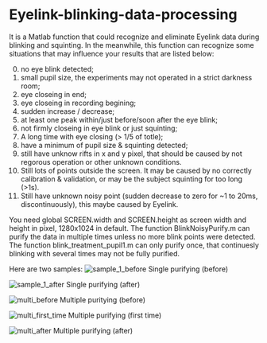 # Eyelink-blinking-data-processing
It is a Matlab function that could recognize and eliminate Eyelink data during blinking and squinting. In the meanwhile, this function can recognize some situations that may influence your results that are listed below:

0. no eye blink detected;
1. small pupil size, the experiments may not operated in a strict darkness room;
2. eye closeing in end;
3. eye closeing in recording begining;
4. sudden increase / decrease;
5. at least one peak within/just before/soon after the eye blink;
6. not firmly closeing in eye blink or just squinting;
7. A long time with eye closing (> 1/5 of totle);
8. have a minimum of pupil size & squinting detected;
9. still have unknow rifts in x and y pixel, that should be caused by not regorous operation or other unknown conditions.
10. Still lots of points outside the screen. It may be caused by no correctly calibration & validation, or may be the subject squinting for too long (>1s).
11. Still have unknown noisy point (sudden decrease to zero for ~1 to 20ms, discontinuously), this maybe caused by Eyelink.

You need global SCREEN.width and SCREEN.height as screen width and height in pixel, 1280x1024 in default.
The function BlinkNoisyPurify.m can purify the data in multiple times unless no more blink points were detected. The function blink_treatment_pupil1.m can only purify once, that continuesly blinking with several times may not be fully purified.

Here are two samples:
![sample_1_before](https://github.com/softdrinks/Eyelink-blinking-data-processing/blob/master/sample/sample1_before.jpg)
Single purifying (before)

![sample_1_after](https://github.com/softdrinks/Eyelink-blinking-data-processing/blob/master/sample/sample1_after.jpg)
Single purifying (after)


![multi_before](https://github.com/softdrinks/Eyelink-blinking-data-processing/blob/master/sample/sample2_1st.jpg)
Multiple puritying (before)

![multi_first_time](https://github.com/softdrinks/Eyelink-blinking-data-processing/blob/master/sample/sample2_2nd.jpg)
Multiple purifying (first time)

![multi_after](https://github.com/softdrinks/Eyelink-blinking-data-processing/blob/master/sample/sample2_after.jpg)
Multiple purifying (after)
